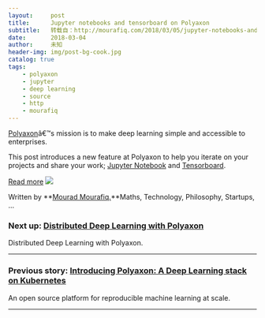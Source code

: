 ```yaml
---
layout:     post
title:      Jupyter notebooks and tensorboard on Polyaxon
subtitle:   转载自：http://mourafiq.com/2018/03/05/jupyter-notebooks-and-tensorboards-on-polyaxon.html
date:       2018-03-04
author:     未知
header-img: img/post-bg-cook.jpg
catalog: true
tags:
    - polyaxon
    - jupyter
    - deep learning
    - source
    - http
    - mourafiq
---
```


[Polyaxon](https://github.com/polyaxon/polyaxon)â€™s mission is to make deep learning simple and accessible to enterprises.

This post introduces a new feature at Polyaxon to help you iterate on your projects and share your work; [Jupyter Notebook](https://jupyter.org/) and [Tensorboard](https://medium.com/r?url=https%3A%2F%2Fwww.tensorflow.org%2Fprogrammers_guide%2Fsummaries_and_tensorboard).

[Read more](https://medium.com/polyaxon/jupyter-notebooks-and-tensorboard-on-polyaxon-f4b9ce973575)
![](http://mourafiq.com/images/logo.png)



 Written by **[Mourad Mourafiq.](https://twitter.com/mmourafiq)**Maths, Technology, Philosophy, Startups, ...


### Next up: [Distributed Deep Learning with Polyaxon](http://mourafiq.com/2018/03/19/distributed-deep-learning-on-polyaxon.html)

Distributed Deep Learning with Polyaxon.

---


### Previous story: [Introducing Polyaxon: A Deep Learning stack on Kubernetes](http://mourafiq.com/2018/01/17/intoroducing-polyaxon.html)

An open source platform for reproducible machine learning at scale.

---

